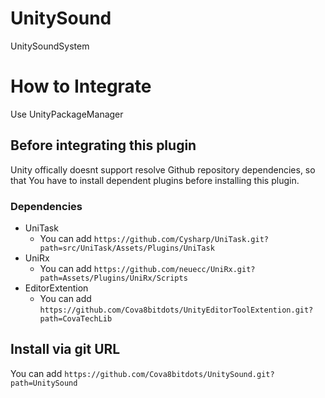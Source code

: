 # UnitySound
UnitySoundSystem

# How to Integrate
Use UnityPackageManager

## Before integrating this plugin
Unity offically doesnt support resolve Github repository dependencies, so that 
You have to install dependent plugins before installing this plugin.

### Dependencies
- UniTask
    - You can add `https://github.com/Cysharp/UniTask.git?path=src/UniTask/Assets/Plugins/UniTask`
- UniRx
    - You can add `https://github.com/neuecc/UniRx.git?path=Assets/Plugins/UniRx/Scripts`
- EditorExtention
    - You can add `https://github.com/Cova8bitdots/UnityEditorToolExtention.git?path=CovaTechLib`


## Install via git URL
You can add `https://github.com/Cova8bitdots/UnitySound.git?path=UnitySound`

